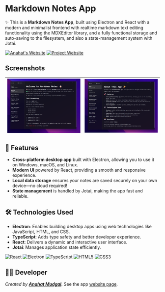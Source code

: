 # Markdown Notes App

✨ This is a **Markdown Notes App**, built using Electron and React with a modern and minimalist frontend with realtime markdown text editing functionality using the MDXEditor library, and a fully functional storage and auto-saving to the filesystem, and also a state-management system with Jotai.

[![Anahat's Website](https://img.shields.io/badge/Developer_Website-AnahatMudgal.com-blue)](https://AnahatMudgal.com)
[![Project Website](https://img.shields.io/badge/Project_Webpage-Markdown_Notes-darkgreen)](https://AnahatMudgal.com/development/markdown-notes)

## Screenshots

| ![Welcome Screenshot](./images/Welcome%20Screenshot.png) | ![About Screenshot](./images/About%20Screenshot.png) |
| :------------------------------------------------------: | :--------------------------------------------------: |

## 🚀 Features

- **Cross-platform desktop app** built with Electron, allowing you to use it on Windows, macOS, and Linux.
- **Modern UI** powered by React, providing a smooth and responsive experience.
- **Local data storage** ensures your notes are saved securely on your own device—no cloud required!
- **State management** is handled by Jotai, making the app fast and reliable.

## 🛠️ Technologies Used

- **Electron**: Enables building desktop apps using web technologies like JavaScript, HTML, and CSS.
- **TypeScript**: Adds type safety and better developer experience.
- **React**: Delivers a dynamic and interactive user interface.
- **Jotai**: Manages application state efficiently.

![React](https://img.shields.io/badge/-React-05122A?style=flat-square&logo=React)
![Electron](https://img.shields.io/badge/-Electron-05122A?style=flat-square&logo=Electron)
![TypeScript](https://img.shields.io/badge/-TypeScript-05122A?style=flat-square&logo=TypeScript)
![HTML5](https://img.shields.io/badge/-HTML5-05122A?style=flat-square&logo=HTML5)
![CSS3](https://img.shields.io/badge/-CSS3-05122A?style=flat-square&logo=CSS)

## 👩‍💻 Developer

_Created by **[Anahat Mudgal](https://www.AnahatMudgal.com)**._
See the app [website page](https://www.AnahatMudgal.com/development/markdown-notes).
